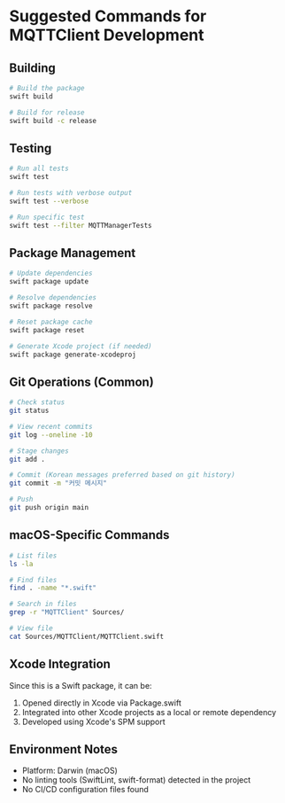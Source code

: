 # Suggested Commands for MQTTClient Development

## Building
```bash
# Build the package
swift build

# Build for release
swift build -c release
```

## Testing
```bash
# Run all tests
swift test

# Run tests with verbose output
swift test --verbose

# Run specific test
swift test --filter MQTTManagerTests
```

## Package Management
```bash
# Update dependencies
swift package update

# Resolve dependencies
swift package resolve

# Reset package cache
swift package reset

# Generate Xcode project (if needed)
swift package generate-xcodeproj
```

## Git Operations (Common)
```bash
# Check status
git status

# View recent commits
git log --oneline -10

# Stage changes
git add .

# Commit (Korean messages preferred based on git history)
git commit -m "커밋 메시지"

# Push
git push origin main
```

## macOS-Specific Commands
```bash
# List files
ls -la

# Find files
find . -name "*.swift"

# Search in files
grep -r "MQTTClient" Sources/

# View file
cat Sources/MQTTClient/MQTTClient.swift
```

## Xcode Integration
Since this is a Swift package, it can be:
1. Opened directly in Xcode via Package.swift
2. Integrated into other Xcode projects as a local or remote dependency
3. Developed using Xcode's SPM support

## Environment Notes
- Platform: Darwin (macOS)
- No linting tools (SwiftLint, swift-format) detected in the project
- No CI/CD configuration files found
